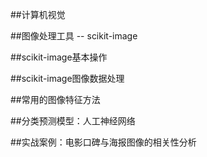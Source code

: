 ##计算机视觉

##图像处理工具 -- scikit-image

##scikit-image基本操作

##scikit-image图像数据处理

##常用的图像特征方法

##分类预测模型：人工神经网络

##实战案例：电影口碑与海报图像的相关性分析